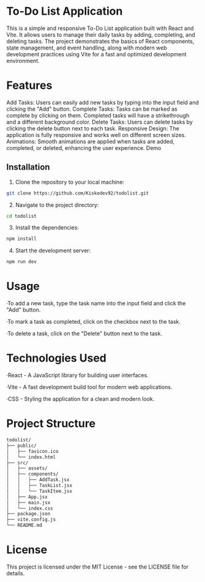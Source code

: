 # To-Do List Application

This is a simple and responsive To-Do List application built with React and Vite. It allows users to manage their daily tasks by adding, completing, and deleting tasks. The project demonstrates the basics of React components, state management, and event handling, along with modern web development practices using Vite for a fast and optimized development environment.

# Features

Add Tasks: Users can easily add new tasks by typing into the input field and clicking the "Add" button.
Complete Tasks: Tasks can be marked as complete by clicking on them. Completed tasks will have a strikethrough and a different background color.
Delete Tasks: Users can delete tasks by clicking the delete button next to each task.
Responsive Design: The application is fully responsive and works well on different screen sizes.
Animations: Smooth animations are applied when tasks are added, completed, or deleted, enhancing the user experience.
Demo

## Installation

1. Clone the repository to your local machine:
```bash
git clone https://github.com/Kiskodev92/todolist.git
```

2. Navigate to the project directory:
```bash
cd todolist
```

3. Install the dependencies:
```bash
npm install
```

4. Start the development server:
```bash
npm run dev
```

# Usage


·To add a new task, type the task name into the input field and click the "Add" button.

·To mark a task as completed, click on the checkbox next to the task.

·To delete a task, click on the "Delete" button next to the task.


# Technologies Used

·React - A JavaScript library for building user interfaces.

·Vite - A fast development build tool for modern web applications.

·CSS - Styling the application for a clean and modern look.

# Project Structure

```bash
todolist/
├── public/
│   ├── favicon.ico
│   └── index.html
├── src/
│   ├── assets/
│   ├── components/
│   │   ├── AddTask.jsx
│   │   ├── TaskList.jsx
│   │   └── TaskItem.jsx
│   ├── App.jsx
│   ├── main.jsx
│   └── index.css
├── package.json
├── vite.config.js
└── README.md

```
# License

This project is licensed under the MIT License - see the LICENSE file for details.